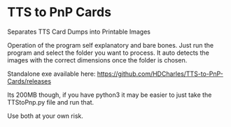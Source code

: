 # TTS to PnP Cards
Separates TTS Card Dumps into Printable Images

Operation of the program self explanatory and bare bones. Just run the program and select the folder you want to process. It auto detects the images with the correct dimensions once the folder is chosen.
 
Standalone exe available here: https://github.com/HDCharles/TTS-to-PnP-Cards/releases

Its 200MB though, if you have python3 it may be easier to just take the TTStoPnp.py file and run that.

Use both at your own risk.

